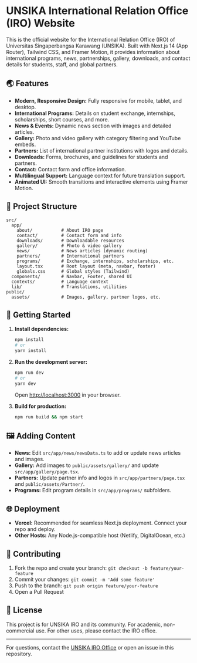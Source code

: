 # UNSIKA International Relation Office (IRO) Website

This is the official website for the International Relation Office (IRO) of Universitas Singaperbangsa Karawang (UNSIKA). Built with Next.js 14 (App Router), Tailwind CSS, and Framer Motion, it provides information about international programs, news, partnerships, gallery, downloads, and contact details for students, staff, and global partners.

## 🌏 Features
- **Modern, Responsive Design:** Fully responsive for mobile, tablet, and desktop.
- **International Programs:** Details on student exchange, internships, scholarships, short courses, and more.
- **News & Events:** Dynamic news section with images and detailed articles.
- **Gallery:** Photo and video gallery with category filtering and YouTube embeds.
- **Partners:** List of international partner institutions with logos and details.
- **Downloads:** Forms, brochures, and guidelines for students and partners.
- **Contact:** Contact form and office information.
- **Multilingual Support:** Language context for future translation support.
- **Animated UI:** Smooth transitions and interactive elements using Framer Motion.

## 📁 Project Structure
```
src/
  app/
    about/           # About IRO page
    contact/         # Contact form and info
    downloads/       # Downloadable resources
    gallery/         # Photo & video gallery
    news/            # News articles (dynamic routing)
    partners/        # International partners
    programs/        # Exchange, internships, scholarships, etc.
    layout.tsx       # Root layout (meta, navbar, footer)
    globals.css      # Global styles (Tailwind)
  components/        # Navbar, Footer, shared UI
  contexts/          # Language context
  lib/               # Translations, utilities
public/
  assets/            # Images, gallery, partner logos, etc.
```

## 🚀 Getting Started
1. **Install dependencies:**
   ```bash
   npm install
   # or
   yarn install
   ```
2. **Run the development server:**
   ```bash
   npm run dev
   # or
   yarn dev
   ```
   Open [http://localhost:3000](http://localhost:3000) in your browser.

3. **Build for production:**
   ```bash
   npm run build && npm start
   ```

## 🖼️ Adding Content
- **News:** Edit `src/app/news/newsData.ts` to add or update news articles and images.
- **Gallery:** Add images to `public/assets/gallery/` and update `src/app/gallery/page.tsx`.
- **Partners:** Update partner info and logos in `src/app/partners/page.tsx` and `public/assets/Partner/`.
- **Programs:** Edit program details in `src/app/programs/` subfolders.

## 🌐 Deployment
- **Vercel:** Recommended for seamless Next.js deployment. Connect your repo and deploy.
- **Other Hosts:** Any Node.js-compatible host (Netlify, DigitalOcean, etc.)

## 🤝 Contributing
1. Fork the repo and create your branch: `git checkout -b feature/your-feature`
2. Commit your changes: `git commit -m 'Add some feature'`
3. Push to the branch: `git push origin feature/your-feature`
4. Open a Pull Request

## 📝 License
This project is for UNSIKA IRO and its community. For academic, non-commercial use. For other uses, please contact the IRO office.

---

For questions, contact the [UNSIKA IRO Office](mailto:iro@unsika.ac.id) or open an issue in this repository.
